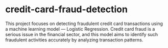 # credit-card-fraud-detection
This project focuses on detecting fraudulent credit card transactions using a machine learning model — Logistic Regression. Credit card fraud is a serious issue in the financial sector, and this model aims to identify such fraudulent activities accurately by analyzing transaction patterns.
